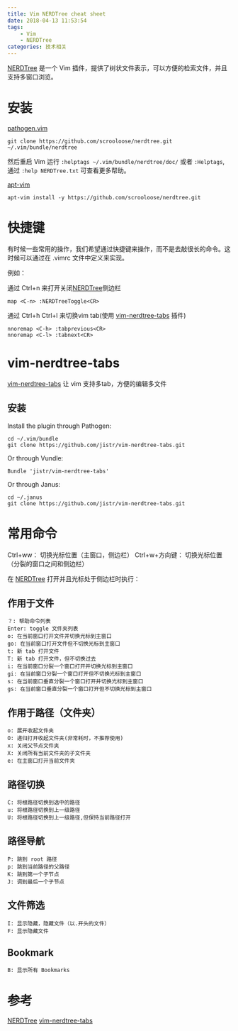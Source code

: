 ```yaml
---
title: Vim NERDTree cheat sheet
date: 2018-04-13 11:53:54
tags: 
	- Vim
	- NERDTree
categories: 技术相关
---
```


[NERDTree] 是一个 Vim 插件，提供了树状文件表示，可以方便的检索文件，并且支持多窗口浏览。

<!--more-->
# 安装
[pathogen.vim](https://github.com/tpope/vim-pathogen)
	
	git clone https://github.com/scrooloose/nerdtree.git ~/.vim/bundle/nerdtree

然后重启 Vim 运行 `:helptags ~/.vim/bundle/nerdtree/doc/` 或者 `:Helptags`, 通过 `:help NERDTree.txt` 可查看更多帮助。

[apt-vim](https://github.com/egalpin/apt-vim)
	
	apt-vim install -y https://github.com/scrooloose/nerdtree.git

# 快捷键

有时候一些常用的操作，我们希望通过快捷键来操作，而不是去敲很长的命令。这时候可以通过在 .vimrc 文件中定义来实现。

例如：

通过 Ctrl+n 来打开关闭[NERDTree]侧边栏

	map <C-n> :NERDTreeToggle<CR>


通过 Ctrl+h Ctrl+l 来切换vim tab(使用 [vim-nerdtree-tabs] 插件)

	nnoremap <C-h> :tabprevious<CR>
	nnoremap <C-l> :tabnext<CR>


# vim-nerdtree-tabs

[vim-nerdtree-tabs] 让 vim 支持多tab，方便的编辑多文件

## 安装

Install the plugin through Pathogen:

	cd ~/.vim/bundle
	git clone https://github.com/jistr/vim-nerdtree-tabs.git

Or through Vundle:

	Bundle 'jistr/vim-nerdtree-tabs'

Or through Janus:

	cd ~/.janus
	git clone https://github.com/jistr/vim-nerdtree-tabs.git


# 常用命令

Ctrl+ww： 切换光标位置（主窗口，侧边栏）
Ctrl+w+方向键： 切换光标位置（分裂的窗口之间和侧边栏）

在 [NERDTree] 打开并且光标处于侧边栏时执行：

## 作用于文件

	？: 帮助命令列表
	Enter: toggle 文件夹列表
	o: 在当前窗口打开文件并切换光标到主窗口
	go: 在当前窗口打开文件但不切换光标到主窗口
	t: 新 tab 打开文件
	T: 新 tab 打开文件，但不切换过去
	i: 在当前窗口分裂一个窗口打开并切换光标到主窗口
	gi: 在当前窗口分裂一个窗口打开但不切换光标到主窗口
	s: 在当前窗口垂直分裂一个窗口打开并切换光标到主窗口
	gs: 在当前窗口垂直分裂一个窗口打开但不切换光标到主窗口

## 作用于路径（文件夹）

	o: 展开收起文件夹
	O: 递归打开收起文件夹(非常耗时，不推荐使用)
	x: 关闭父节点文件夹
	X: 关闭所有当前文件夹的子文件夹
	e: 在主窗口打开当前文件夹
	
## 路径切换

	C: 将根路径切换到选中的路径
	u: 将根路径切换到上一级路径
	U: 将根路径切换到上一级路径,但保持当前路径打开

## 路径导航

	P: 跳到 root 路径
	p: 跳到当前路径的父路径
	K: 跳到第一个子节点
	J: 调到最后一个子节点

## 文件筛选

	I: 显示隐藏，隐藏文件（以.开头的文件）
	F: 显示隐藏文件
	
	
## Bookmark

	B: 显示所有 Bookmarks


# 参考

[NERDTree]
[vim-nerdtree-tabs]





[NERDTree]: https://github.com/scrooloose/nerdtree
[vim-nerdtree-tabs]: https://github.com/jistr/vim-nerdtree-tabs